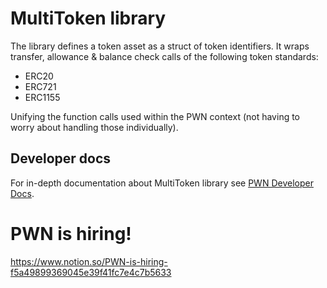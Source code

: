 # MultiToken library
The library defines a token asset as a struct of token identifiers.
It wraps transfer, allowance & balance check calls of the following token standards:
- ERC20
- ERC721
- ERC1155

Unifying the function calls used within the PWN context (not having to worry about handling those individually).

## Developer docs
For in-depth documentation about MultiToken library see [PWN Developer Docs](https://dev-docs.pwn.xyz/smart-contracts/multitoken).


# PWN is hiring!
https://www.notion.so/PWN-is-hiring-f5a49899369045e39f41fc7e4c7b5633
